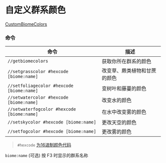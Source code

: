 # 自定义群系颜色

[CustomBiomeColors](https://www.spigotmc.org/resources/custombiomecolors-no-resourcepack.95858/)

### 命令

| 命令                                       | 描述                         |
| ------------------------------------------ | ---------------------------- |
| `//getbiomecolors`                         | 获取你所在群系的颜色         |
| `//setgrasscolor #hexcode [biome:name]`    | 改变草、蕨类植物和甘蔗的颜色 |
| `//setfoliagecolor #hexcode [biome:name]`  | 变树叶和藤蔓的颜色           |
| `//setwatercolor #hexcode [biome:name]`    | 改变水的颜色                 |
| `//setwaterfogcolor #hexcode [biome:name]` | 在水中改变雾的颜色           |
| `//setskycolor #hexcode [biome:name]`      | 更改天空的颜色               |
| `//setfogcolor #hexcode [biome:name]`      | 更改雾的颜色                 |

> `#hexcode` [为16进制颜色代码](https://c.runoob.com/front-end/6210/)

`biome:name`  (可选) 按 F3 时显示的群系名称
